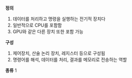 **정의**
1. 데이터를 처리하고 명령을 실행하는 전기적 장치다
2. 일반적으로 CPU를 포함함
3. GPU와 같은 다른 장치 또한 포함 가능

**구성**
1. 제어장치, 산술 논리 장치, 레지스터 등으로 구성됨
2. 명령어를 해석, 데이터를 처리, 결과를 메모리로 전송하는 역할

**종류** 
1
